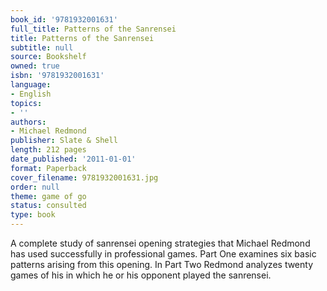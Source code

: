```yaml
---
book_id: '9781932001631'
full_title: Patterns of the Sanrensei
title: Patterns of the Sanrensei
subtitle: null
source: Bookshelf
owned: true
isbn: '9781932001631'
language:
- English
topics:
- ''
authors:
- Michael Redmond
publisher: Slate & Shell
length: 212 pages
date_published: '2011-01-01'
format: Paperback
cover_filename: 9781932001631.jpg
order: null
theme: game of go
status: consulted
type: book
---
```

A complete study of sanrensei opening strategies that Michael Redmond has used successfully in professional games. Part One examines six basic patterns arising from this opening. In Part Two Redmond analyzes twenty games of his in which he or his opponent played the sanrensei.
